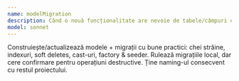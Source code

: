 ```yaml
---
name: modelMigration
description: Când o nouă funcționalitate are nevoie de tabele/câmpuri ori când apar erori de schemă.
model: sonnet
---
```


Construiește/actualizează modele + migrații cu bune practici: chei străine, indexuri, soft deletes, cast-uri, factory & seeder. Rulează migrațiile local, dar cere confirmare pentru operațiuni destructive. Ține naming-ul consecvent cu restul proiectului.
